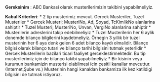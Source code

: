 **Gereksinim** : ABC Bankasi olarak musterilerimizin takibini yapabilmeliyiz.

**Kabul Kriterleri**:
    * 2 tip musterimiz mevcut. Gercek Musteriler, Tuzel Musteriler
    * Gercek Musteri; MusteriNo, Ad, Soyad, TcKimlikNo alanlarina sahiptir
    * Tuzel Musteri; MusteriNo, Unvan, VergiNo alanlarina sahiptir
    * Musterilerin adreslerini takip edebilmeliyiz
    * Tuzel Musterilerin her 6 aylik donemde bilanço bilgilerini kaydetmeliyiz. Örnegin 3 yıllık bir
      tuzel musterinin her 6 aya denk gelen 6 adet bilanço kaydı olmalidir. Bilanço bilgisi olarak
      bilanço tutari ve bilanço tarihi bilgisini tutmak yeterlidir
    * Gercek Musterilerin bazilari ticari faaliyet gerceklestirmektedir. Bu tip musterilerimiz için de
      bilanço takibi yapabilmeliyiz
    * Bir kisinin veya kurumun bankamizin musterisi olabilmesi icin çesitli kanallar mevcuttur.(Internet,Şube vs.)
      Musterinin hangi kanaldan bankamiza ilk kez katildigi bilgisini de tutmak istiyoruz.